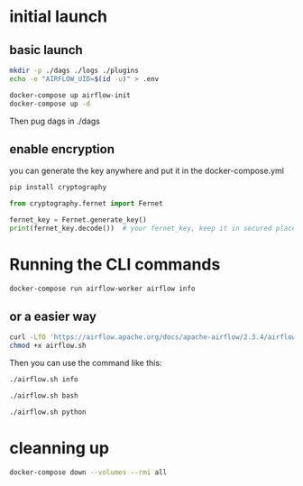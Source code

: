 # initial launch


## basic launch

```bash
mkdir -p ./dags ./logs ./plugins
echo -e "AIRFLOW_UID=$(id -u)" > .env

docker-compose up airflow-init
docker-compose up -d
```

Then pug dags in ./dags


## enable encryption

you can generate the key anywhere and put it in the docker-compose.yml

```bash
pip install cryptography
```

```python
from cryptography.fernet import Fernet

fernet_key = Fernet.generate_key()
print(fernet_key.decode())  # your fernet_key, keep it in secured place!
```

# Running the CLI commands

```bash
docker-compose run airflow-worker airflow info
```

## or a easier way

```bash
curl -LfO 'https://airflow.apache.org/docs/apache-airflow/2.3.4/airflow.sh'
chmod +x airflow.sh
```

Then you can use the command like this:

```bash
./airflow.sh info

./airflow.sh bash

./airflow.sh python
```

# cleanning up

```bash
docker-compose down --volumes --rmi all
```

